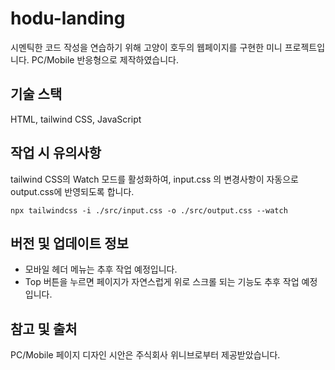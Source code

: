 # hodu-landing

시멘틱한 코드 작성을 연습하기 위해 고양이 호두의 웹페이지를 구현한 미니 프로젝트입니다. PC/Mobile 반응형으로 제작하였습니다.

## 기술 스택

HTML, tailwind CSS, JavaScript

## 작업 시 유의사항

tailwind CSS의 Watch 모드를 활성화하여, input.css 의 변경사항이 자동으로 output.css에 반영되도록 합니다.

```
npx tailwindcss -i ./src/input.css -o ./src/output.css --watch
```

## 버전 및 업데이트 정보

- 모바일 헤더 메뉴는 추후 작업 예정입니다.
- Top 버튼을 누르면 페이지가 자연스럽게 위로 스크롤 되는 기능도 추후 작업 예정입니다.

## 참고 및 출처

PC/Mobile 페이지 디자인 시안은 주식회사 위니브로부터 제공받았습니다.

